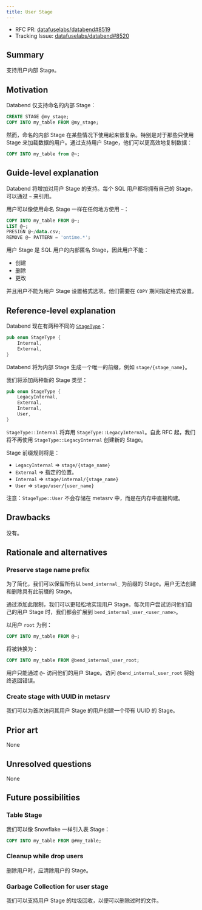 ```yaml
---
title: User Stage
---
```


- RFC PR: [datafuselabs/databend#8519](https://github.com/databendlabs/databend/pull/8519)
- Tracking Issue: [datafuselabs/databend#8520](https://github.com/databendlabs/databend/issues/8520)

## Summary

支持用户内部 Stage。

## Motivation

Databend 仅支持命名的内部 Stage：

```sql
CREATE STAGE @my_stage;
COPY INTO my_table FROM @my_stage;
```

然而，命名的内部 Stage 在某些情况下使用起来很复杂。特别是对于那些只使用 Stage 来加载数据的用户。通过支持用户 Stage，他们可以更高效地复制数据：

```sql
COPY INTO my_table from @~;
```

## Guide-level explanation

Databend 将增加对用户 Stage 的支持。每个 SQL 用户都将拥有自己的 Stage，可以通过 `~` 来引用。

用户可以像使用命名 Stage 一样在任何地方使用 `~`：

```sql
COPY INTO my_table FROM @~;
LIST @~;
PRESIGN @~/data.csv;
REMOVE @~ PATTERN = 'ontime.*';
```

用户 Stage 是 SQL 用户的内部匿名 Stage，因此用户不能：

- 创建
- 删除
- 更改

并且用户不能为用户 Stage 设置格式选项。他们需要在 `COPY` 期间指定格式设置。

## Reference-level explanation

Databend 现在有两种不同的 [`StageType`](https://github.com/databendlabs/databend/blob/c2d4e9d3e0a5bf7d54a2a6ce1db1d41b00cd2cd1/src/meta/types/src/user_stage.rs#L52-L55)：

```rust
pub enum StageType {
    Internal,
    External,
}
```

Databend 将为内部 Stage 生成一个唯一的前缀，例如 `stage/{stage_name}`。

我们将添加两种新的 Stage 类型：

```rust
pub enum StageType {
    LegacyInternal,
    External,
    Internal,
    User,
}
```

`StageType::Internal` 将弃用 `StageType::LegacyInternal`。自此 RFC 起，我们将不再使用 `StageType::LegacyInternal` 创建新的 Stage。

Stage 前缀规则将是：

- `LegacyInternal` => `stage/{stage_name}`
- `External` => 指定的位置。
- `Internal` => `stage/internal/{stage_name}`
- `User` => `stage/user/{user_name}`

注意：`StageType::User` 不会存储在 metasrv 中，而是在内存中直接构建。

## Drawbacks

没有。

## Rationale and alternatives

### Preserve stage name prefix

为了简化，我们可以保留所有以 `bend_internal_` 为前缀的 Stage。用户无法创建和删除具有此前缀的 Stage。

通过添加此限制，我们可以更轻松地实现用户 Stage。每次用户尝试访问他们自己的用户 Stage 时，我们都会扩展到 `bend_internal_user_<user_name>`。

以用户 `root` 为例：

```sql
COPY INTO my_table FROM @~;
```

将被转换为：

```sql
COPY INTO my_table FROM @bend_internal_user_root;
```

用户只能通过 `@~` 访问他们的用户 Stage。访问 `@bend_internal_user_root` 将始终返回错误。

### Create stage with UUID in metasrv

我们可以为首次访问其用户 Stage 的用户创建一个带有 UUID 的 Stage。

## Prior art

None

## Unresolved questions

None

## Future possibilities

### Table Stage

我们可以像 Snowflake 一样引入表 Stage：

```sql
COPY INTO my_table FROM @#my_table;
```

### Cleanup while drop users

删除用户时，应清除用户的 Stage。

### Garbage Collection for user stage

我们可以支持用户 Stage 的垃圾回收，以便可以删除过时的文件。